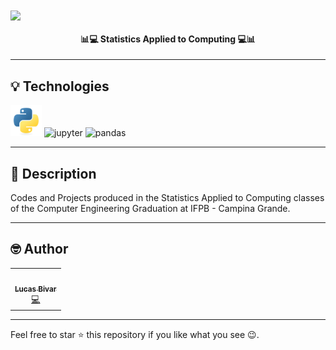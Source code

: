  <img align="center" src="https://i.imgur.com/vbJuBwg.gif">
 <h4 align="center">📊💻 Statistics Applied to Computing 💻📊</h4>

<hr>

## 💡 Technologies
  <p align="left">
    <img src="https://raw.githubusercontent.com/devicons/devicon/9c6bfdb9783cdfe1018666ed76adcfd3eab6fad6/icons/python/python-original.svg" alt="python" width="50" height="50"/>
    <img src="https://upload.wikimedia.org/wikipedia/commons/thumb/3/38/Jupyter_logo.svg/1200px-Jupyter_logo.svg.png" alt="jupyter" width="43" height="50"/>
    <img src="https://pandas.pydata.org/static/img/pandas_secondary.svg" alt="pandas" width="70" height="60"/>
  </p>

<hr> 

## 📝 Description

Codes and Projects produced in the Statistics Applied to Computing classes of the Computer Engineering Graduation at IFPB - Campina Grande.

<hr>
 
## 🤓 Author 
<table>
  <tr>
    <td align="center"><a href="https://github.com/lucasbivar"><img src="https://avatars0.githubusercontent.com/u/60802661?s=460&u=f0cdbe837dc717c91999b2255973fe9584a1d352&v=4" width="100px;" alt=""/><br /><sub><b>Lucas Bivar</b></sub></a><br /><a href="https://github.com/lucasbivar" title="Code">💻</a></td>
  <tr>
</table>

---

Feel free to star ⭐ this repository if you like what you see 😉.
